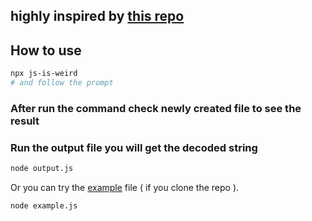 ## highly inspired by [this repo](https://github.com/lowbyteproductions/JavaScript-Is-Weird)

## How to use

```bash
npx js-is-weird
# and follow the prompt
```

### After run the command check newly created file to see the result

### Run the output file you will get the decoded string

```bash
node output.js
```

Or you can try the [example](./example.js) file ( if you clone the repo ).

```bash
node example.js
```
